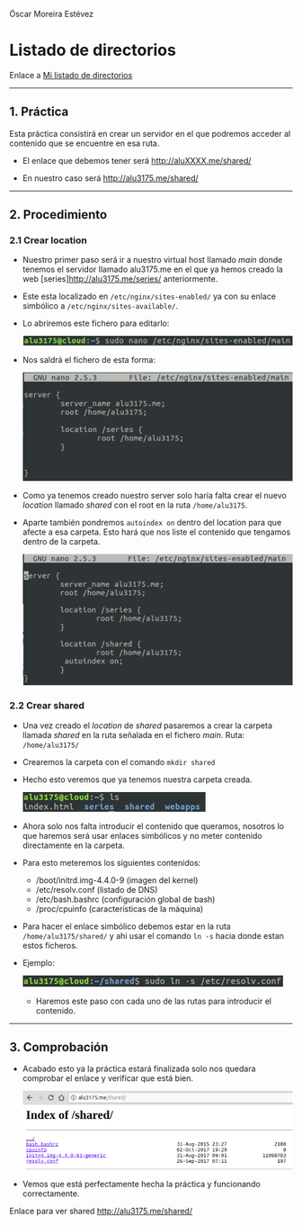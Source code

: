 Óscar Moreira Estévez

# Listado de directorios

Enlace a [Mi listado de directorios](http://alu3175.me/shared/)

___

## 1. Práctica

Esta práctica consistirá en crear un servidor en el que podremos acceder al contenido que se encuentre en esa ruta.

- El enlace que debemos tener será http://aluXXXX.me/shared/

- En nuestro caso será http://alu3175.me/shared/

___

## 2. Procedimiento

### 2.1 Crear location

- Nuestro primer paso será ir a nuestro virtual host llamado *main* donde tenemos el servidor llamado alu3175.me en el que ya hemos creado la web [series]http://alu3175.me/series/ anteriormente.

- Este esta localizado en `/etc/nginx/sites-enabled/` ya con su enlace simbólico a `/etc/nginx/sites-available/`.

- Lo abriremos este fichero para editarlo:

  ![nano](./img/0.1.png)

- Nos saldrá el fichero de esta forma:

  ![nano2](./img/0.2.png)

- Como ya tenemos creado nuestro server solo haría falta crear el nuevo *location* llamado *shared* con el root en la ruta `/home/alu3175`.
- Aparte también pondremos `autoindex on` dentro del location para que afecte a esa carpeta. Esto hará que nos liste el contenido que tengamos dentro de la carpeta.

  ![nano3](./img/0.3.png)

### 2.2 Crear shared

- Una vez creado el *location* de *shared* pasaremos a crear la carpeta llamada *shared* en la ruta señalada en el fichero *main*. Ruta: `/home/alu3175/`

- Crearemos la carpeta con el comando `mkdir shared`

- Hecho esto veremos que ya tenemos nuestra carpeta creada.

  ![mkdir](./img/1.png)

- Ahora solo nos falta introducir el contenido que queramos, nosotros lo que haremos será usar enlaces simbólicos y no meter contenido directamente en la carpeta.

- Para esto meteremos los siguientes contenidos:

  - /boot/initrd.img-4.4.0-9 (imagen del kernel)
  - /etc/resolv.conf (listado de DNS)
  - /etc/bash.bashrc (configuración global de bash)
  - /proc/cpuinfo (características de la máquina)


- Para hacer el enlace simbólico debemos estar en la ruta `/home/alu3175/shared/` y ahi usar el comando `ln -s` hacia donde estan estos ficheros.

- Ejemplo:

  ![mkdir](./img/2.png)

  - Haremos este paso con cada uno de las rutas para introducir el contenido.

___

## 3. Comprobación

- Acabado esto ya la práctica estará finalizada solo nos quedara comprobar el enlace y verificar que está bien.

  ![mkdir](./img/3.png)

- Vemos que está perfectamente hecha la práctica y funcionando correctamente.

Enlace para ver shared http://alu3175.me/shared/
